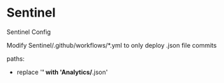 # Sentinel
Sentinel Config

Modify Sentinel/.github/workflows/*.yml to only deploy .json file commits

paths:

- replace '**' with 'Analytics/**.json'
